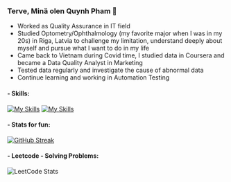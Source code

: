 
### Terve, Minä olen Quynh Pham 👋 

- Worked as Quality Assurance in IT field
- Studied Optometry/Ophthalmology (my favorite major when I was in my 20s) in Riga, Latvia to challenge my limitation, understand deeply about myself and pursue what I want to do in my life
- Came back to Vietnam during Covid time, I studied data in Coursera and became a Data Quality Analyst in Marketing 
- Tested data regularly and investigate the cause of abnormal data
- Continue learning and working in Automation Testing

#### - Skills: 

[![My Skills](https://skills.thijs.gg/icons?i=java,python&theme=light)](https://skills.thijs.gg) 
[![My Skills](https://skills.thijs.gg/icons?i=mysql,postgres&theme=light)](https://skills.thijs.gg)

#### - Stats for fun:

[![GitHub Streak](https://streak-stats.demolab.com/?user=ttqp2812fi&theme=merko&date_format=j/n/Y)](https://git.io/streak-stats)

#### - Leetcode - Solving Problems:

![LeetCode Stats](https://leetcode.card.workers.dev/ttquynh-pham?theme=dark&font=source_code_pro&extension=null)
